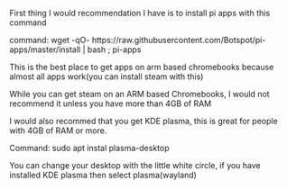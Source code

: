 First thing I would recommendation I have is to install pi apps with this command
<p>command: wget -qO- https://raw.githubusercontent.com/Botspot/pi-apps/master/install | bash ; pi-apps</p>
This is the best place to get apps on arm based chromebooks because almost all apps work(you can install steam with this)</p>
<p>While you can get steam on an ARM based Chromebooks, I would not recommend it unless you have more than 4GB of RAM</p>
<p>I would also recommed that you get KDE plasma, this is great for people with 4GB of RAM or more.</p>
<p>Command: sudo apt instal plasma-desktop</p>
<p>You can change your desktop with the little white circle, if you have installed KDE plasma then select plasma(wayland)</p>
